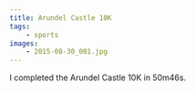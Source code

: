 ```yaml
---
title: Arundel Castle 10K
tags:
    - sports
images:
    - 2015-08-30_001.jpg
---
```

I completed the Arundel Castle 10K in 50m46s. 